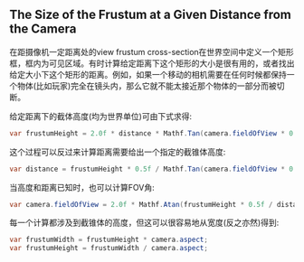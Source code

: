 ## The Size of the Frustum at a Given Distance from the Camera
在距摄像机一定距离处的view frustum cross-section在世界空间中定义一个矩形框，框内为可见区域。有时计算给定距离下这个矩形的大小是很有用的，或者找出给定大小下这个矩形的距离。例如，如果一个移动的相机需要在任何时候都保持一个物体(比如玩家)完全在镜头内，那么它就不能太接近那个物体的一部分而被切断。

给定距离下的截体高度(均为世界单位)可由下式求得:
```CS
var frustumHeight = 2.0f * distance * Mathf.Tan(camera.fieldOfView * 0.5f * Mathf.Deg2Rad);
```

这个过程可以反过来计算距离需要给出一个指定的截锥体高度:
```CS
var distance = frustumHeight * 0.5f / Mathf.Tan(camera.fieldOfView * 0.5f * Mathf.Deg2Rad);
```

当高度和距离已知时，也可以计算FOV角:
```CS
var camera.fieldOfView = 2.0f * Mathf.Atan(frustumHeight * 0.5f / distance) * Mathf.Rad2Deg;
```

每一个计算都涉及到截锥体的高度，但这可以很容易地从宽度(反之亦然)得到:
```CS
var frustumWidth = frustumHeight * camera.aspect;
var frustumHeight = frustumWidth / camera.aspect;
```